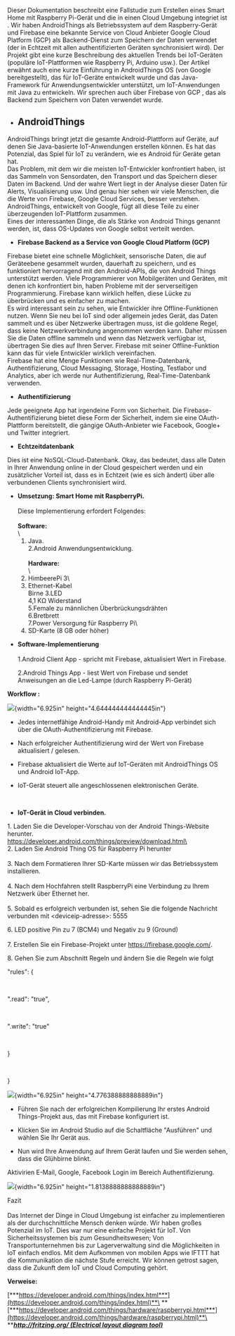 <span id="result_box" class="anchor"></span>Dieser Dokumentation
beschreibt eine Fallstudie zum Erstellen eines Smart Home mit Raspberry
Pi-Gerät und die in einen Cloud Umgebung integriet ist . Wir haben
AndroidThings als Betriebssystem auf dem Raspberry-Gerät und Firebase
eine bekannte Service von Cloud Anbieter Google Cloud Platform (GCP) als
Backend-Dienst zum Speichern der Daten verwendet (der in Echtzeit mit
allen authentifizierten Geräten synchronisiert wird). Der Projekt gibt
eine kurze Beschreibung des aktuellen Trends bei IoT-Geräten (populäre
IoT-Plattformen wie Raspberry Pi, Arduino usw.). Der Artikel erwähnt
auch eine kurze Einführung in AndroidThings OS (von Google
bereitgestellt), das für IoT-Geräte entwickelt wurde und das
Java-Framework für Anwendungsentwickler unterstützt, um IoT-Anwendungen
mit Java zu entwickeln. Wir sprechen auch über Firebase von GCP , das
als Backend zum Speichern von Daten verwendet wurde.

-   AndroidThings
    -------------

<span id="result_box1" class="anchor"></span>AndroidThings bringt jetzt
die gesamte Android-Plattform auf Geräte, auf denen Sie Java-basierte
IoT-Anwendungen erstellen können. Es hat das Potenzial, das Spiel für
IoT zu verändern, wie es Android für Geräte getan hat.\
Das Problem, mit dem wir die meisten IoT-Entwickler konfrontiert haben,
ist das Sammeln von Sensordaten, den Transport und das Speichern dieser
Daten im Backend. Und der wahre Wert liegt in der Analyse dieser Daten
für Alerts, Visualisierung usw. Und genau hier sehen wir viele Menschen,
die die Werte von Firebase, Google Cloud Services, besser verstehen.
AndroidThings, entwickelt von Google, fügt all diese Teile zu einer
überzeugenden IoT-Plattform zusammen.\
Eines der interessanten Dinge, die als Stärke von Android Things genannt
werden, ist, dass OS-Updates von Google selbst verteilt werden.

-   **Firebase Backend as a Service von Google Cloud Platform (GCP)**

<span id="result_box2" class="anchor"></span>Firebase bietet eine
schnelle Möglichkeit, sensorische Daten, die auf Geräteebene gesammelt
wurden, dauerhaft zu speichern, und es funktioniert hervorragend mit den
Android-APIs, die von Android Things unterstützt werden. Viele
Programmierer von Mobilgeräten und Geräten, mit denen ich konfrontiert
bin, haben Probleme mit der serverseitigen Programmierung. Firebase kann
wirklich helfen, diese Lücke zu überbrücken und es einfacher zu machen.\
Es wird interessant sein zu sehen, wie Entwickler ihre
Offline-Funktionen nutzen. Wenn Sie neu bei IoT sind oder allgemein
jedes Gerät, das Daten sammelt und es über Netzwerke übertragen muss,
ist die goldene Regel, dass keine Netzwerkverbindung angenommen werden
kann. Daher müssen Sie die Daten offline sammeln und wenn das Netzwerk
verfügbar ist, übertragen Sie dies auf Ihren Server. Firebase mit seiner
Offline-Funktion kann das für viele Entwickler wirklich vereinfachen.\
Firebase hat eine Menge Funktionen wie Real-Time-Datenbank,
Authentifizierung, Cloud Messaging, Storage, Hosting, Testlabor und
Analytics, aber ich werde nur Authentifizierung, Real-Time-Datenbank
verwenden.

-   **Authentifizierung**

<span id="result_box3" class="anchor"></span>Jede geeignete App hat
irgendeine Form von Sicherheit. Die Firebase-Authentifizierung bietet
diese Form der Sicherheit, indem sie eine OAuth-Plattform bereitstellt,
die gängige OAuth-Anbieter wie Facebook, Google+ und Twitter integriert.

-   <span id="result_box4" class="anchor"></span>**Echtzeitdatenbank**

<span id="result_box6" class="anchor"></span>Dies ist eine
NoSQL-Cloud-Datenbank. Okay, das bedeutet, dass alle Daten in Ihrer
Anwendung online in der Cloud gespeichert werden und ein zusätzlicher
Vorteil ist, dass es in Echtzeit (wie es sich ändert) über alle
verbundenen Clients synchronisiert wird.

-   <span id="result_box7" class="anchor"></span>**Umsetzung: Smart Home
    mit RaspberryPi.**\
    \
    Diese Implementierung erfordert Folgendes:\
    \
    **Software:**\
    \
    1. Java.\
    2.Android Anwendungsentwicklung.\
    \
    **Hardware:**\
    \
    1. HimbeerePi 3\
    2. Ethernet-Kabel\
    Birne 3.LED\
    4,1 KΩ Widerstand\
    5.Female zu männlichen Überbrückungsdrähten\
    6.Bretbrett\
    7.Power Versorgung für Raspberry Pi\
    8. SD-Karte (8 GB oder höher)

<!-- -->

-   <span id="result_box8"
    class="anchor"></span>**Software-Implementierung**\
    \
    1.Android Client App - spricht mit Firebase, aktualisiert Wert
    in Firebase.

    2.Android Things App - liest Wert von Firebase und sendet
    Anweisungen an die Led-Lampe (durch Raspberry Pi-Gerät)

**Workflow :**

![](media/image1.png){width="6.925in" height="4.644444444444445in"}

-   <span id="result_box9" class="anchor"></span>Jedes internetfähige
    Android-Handy mit Android-App verbindet sich über die
    OAuth-Authentifizierung mit Firebase.

-   Nach erfolgreicher Authentifizierung wird der Wert von Firebase
    aktualisiert / gelesen.

-   Firebase aktualisiert die Werte auf IoT-Geräten mit AndroidThings OS
    und Android IoT-App.

-   IoT-Gerät steuert alle angeschlossenen elektronischen Geräte.

        

<!-- -->

-   <span id="result_box10" class="anchor"></span>**IoT-Gerät in
    Cloud verbinden.**

<span id="result_box13" class="anchor"></span>1. Laden Sie die
Developer-Vorschau von der Android Things-Website herunter.\
https://developer.android.com/things/preview/download.html\
\
2. Laden Sie Android Thing OS für Raspberry Pi herunter\
\
3. Nach dem Formatieren Ihrer SD-Karte müssen wir das Betriebssystem
installieren.\
\
4. Nach dem Hochfahren stellt RaspberryPi eine Verbindung zu Ihrem
Netzwerk über Ethernet her.\
\
5. Sobald es erfolgreich verbunden ist, sehen Sie die folgende
Nachricht\
verbunden mit &lt;deviceip-adresse&gt;: 5555

6\. LED positive Pin zu 7 (BCM4) und Negativ zu 9 (Ground)\
\
7. Erstellen Sie ein Firebase-Projekt unter
https://firebase.google.com/.

8\. Gehen Sie zum Abschnitt Regeln und ändern Sie die Regeln wie folgt

"rules": {

 

".read": "true",

 

".write": "true"

 

}

 

}

![](media/image2.png){width="6.925in" height="4.776388888888889in"}

-   <span id="result_box14" class="anchor"></span> Führen Sie nach der
    erfolgreichen Kompilierung Ihr erstes Android Things-Projekt aus,
    das mit Firebase konfiguriert ist.

-   Klicken Sie im Android Studio auf die Schaltfläche "Ausführen" und
    wählen Sie Ihr Gerät aus.

-   Nun wird Ihre Anwendung auf Ihrem Gerät laufen und Sie werden sehen,
    dass die Glühbirne blinkt.

Aktivirien E-Mail, Google, Facebook Login im Bereich Authentifizierung.

![](media/image3.png){width="6.925in" height="1.8138888888888889in"}

<span id="result_box16" class="anchor"></span>Fazit\
\
Das Internet der Dinge in Cloud Umgebung ist einfacher zu implementieren
als der durchschnittliche Mensch denken würde. Wir haben großes
Potenzial im IoT. Dies war nur eine einfache Projekt für IoT. Von
Sicherheitssystemen bis zum Gesundheitswesen; Von Transportunternehmen
bis zur Lagerverwaltung sind die Möglichkeiten in IoT einfach endlos.
Mit dem Aufkommen von mobilen Apps wie IFTTT hat die Kommunikation die
nächste Stufe erreicht. Wir können getrost sagen, dass die Zukunft dem
IoT und Cloud Computing gehört.

<span id="result_box17" class="anchor"></span>**Verweise:**

[***https://developer.android.com/things/index.html***](https://developer.android.com/things/index.html)**\
**[***https://developer.android.com/things/hardware/raspberrypi.html***](https://developer.android.com/things/hardware/raspberrypi.html)**\
**[***http://fritzing.org/ (Electrical layout diagram
tool)***](http://fritzing.org/)
